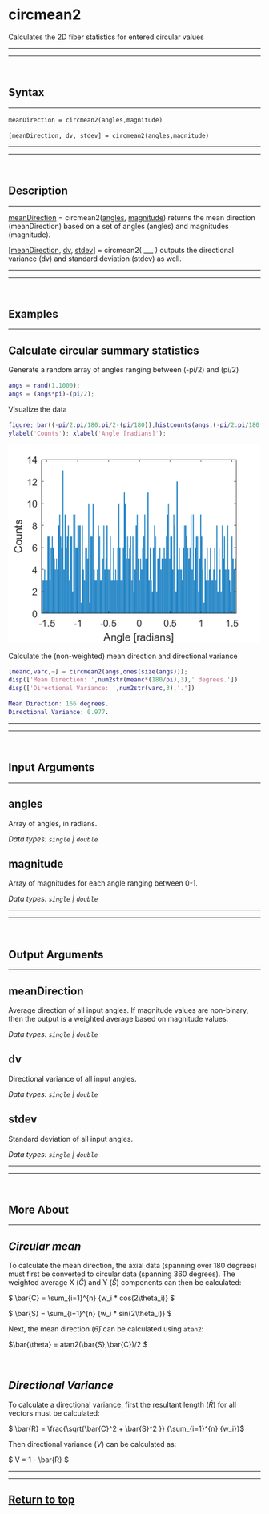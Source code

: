 # circmean2

Calculates the 2D fiber statistics for entered circular values

---
---
&nbsp;

## Syntax

---

`meanDirection = circmean2(angles,magnitude)`

`[meanDirection, dv, stdev] = circmean2(angles,magnitude)`

---
---
&nbsp;

## Description

---

[meanDirection](#meandirection) = circmean2([angles](#angles), [magnitude](#magnitude)) returns the mean direction (meanDirection) based on a set of angles (angles) and magnitudes (magnitude).

[[meanDirection](#meandirection), [dv](#dv), [stdev](#stdev)] = circmean2( ___ ) outputs the directional variance (dv) and standard deviation (stdev) as well.

---
---
&nbsp;

## Examples

---

## **Calculate circular summary statistics**

Generate a random array of angles ranging between (-pi/2) and (pi/2)

```matlab
angs = rand(1,1000);
angs = (angs*pi)-(pi/2);
```

Visualize the data

```matlab
figure; bar((-pi/2:pi/180:pi/2-(pi/180)),histcounts(angs,(-pi/2:pi/180:pi/2)));
ylabel('Counts'); xlabel('Angle [radians]');
```

![figure_1_2](./documentation/circmean2/figure_1_2.png)

Calculate the (non-weighted) mean direction and directional variance

```matlab
[meanc,varc,~] = circmean2(angs,ones(size(angs)));
disp(['Mean Direction: ',num2str(meanc*(180/pi),3),' degrees.'])
disp(['Directional Variance: ',num2str(varc,3),'.'])
```

```matlab
Mean Direction: 166 degrees.
Directional Variance: 0.977.
```

---
---
&nbsp;

## Input Arguments

---

## angles

Array of angles, in radians.

*Data types: `single` | `double`*

## magnitude

Array of magnitudes for each angle ranging between 0-1.

*Data types: `single` | `double`*

---
---
&nbsp;

## Output Arguments

---

## meanDirection

Average direction of all input angles. If magnitude values are non-binary, then the output is a weighted average based on magnitude values.

*Data types: `single` | `double`*

## dv

Directional variance of all input angles.

*Data types: `single` | `double`*

## stdev

Standard deviation of all input angles.

*Data types: `single` | `double`*

---
---
&nbsp;

## More About

---

## *Circular mean*

To calculate the mean direction, the axial data (spanning over 180 degrees) must first be converted to circular data (spanning 360 degrees). The weighted average X ($\bar{C}$) and Y ($\bar{S}$) components can then be calculated:

$ \bar{C} = \sum_{i=1}^{n} {w_i * cos(2\theta_i)} $

$ \bar{S} = \sum_{i=1}^{n} {w_i * sin(2\theta_i)} $

Next, the mean direction ($\bar{\theta}$) can be calculated using `atan2`:

$\bar{\theta} = atan2(\bar{S},\bar{C})/2 $

&nbsp;

## *Directional Variance*

To calculate a directional variance, first the resultant length ($\bar{R}$) for all vectors must be calculated:

$ \bar{R} = \frac{\sqrt{\bar{C}^2 + \bar{S}^2 }} {\sum_{i=1}^{n} {w_i}}$

Then directional variance ($V$) can be calculated as:

$ V = 1 - \bar{R}  $

---
---

## [Return to top](#circmean2)

